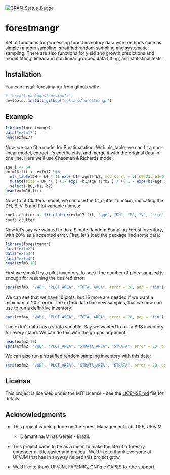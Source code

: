 
<!-- README.md is generated from README.Rmd. Please edit that file -->

[![CRAN\_Status\_Badge](https://www.r-pkg.org/badges/version/forestmangr)](https://cran.r-project.org/package=forestmangr)

# forestmangr

Set of functions for processing forest inventory data with methods such
as simple random sampling, stratified random sampling and systematic
sampling. There are also functions for yield and growth predictions and
model fitting, linear and non linear grouped data fitting, and
statistical tests.

## Installation

You can install forestmangr from github with:

``` r
# install.packages("devtools")
devtools::install_github("sollano/forestmangr")
```

## Example

``` r
library(forestmangr)
data("exfm17")
head(exfm17)
```

Now, we can fit a model for S estimatation. With nls\_table, we can fit
a non-linear model, extract it’s coefficients, and merge it with the
original data in one line. Here we’ll use Chapman & Richards model:

``` r
age_i <- 64
exfm16_fit <- exfm17 %>%
  nls_table(DH ~ b0 * (1-exp(-b1* age))^b2, mod_start = c( b0=23, b1=0.03, b2 = 1.3), output="merge") %>% 
  mutate(site = DH *( ( (1- exp( -b1/age ))^b2 ) / (( 1 - exp(-b1/age_i))^b2 ))) %>% 
  select(-b0,-b1,-b2)
head(exfm16_fit)
```

Now, to fit Clutter’s model, we can use the fit\_clutter function,
indicating the DH, B, V, S and Plot variable
names:

``` r
coefs_clutter <- fit_clutter(exfm17_fit, "age", "DH", "B", "V", "site", "plot")
coefs_clutter
```

Now let’s say we wanted to do a Simple Random Sampling Forest Inventory,
with 20% as a accepted error. First, let’s load the package and some
data:

``` r
library(forestmangr)
data("exfm2")
data("exfm3")
data("exfm4")
head(exfm3,10)
```

First we should try a pilot inventory, to see if the number of plots
sampled is enough for reaching the desired error:

``` r
sprs(exfm3, "VWB", "PLOT_AREA", "TOTAL_AREA", error = 20, pop = "fin")
```

We can see that we have 10 plots, but 15 more are needed if we want a
minimum of 20% error. The exfm4 data has new samples, that we now can
use to run a definitive inventory:

``` r
sprs(exfm4, "VWB", "PLOT_AREA", "TOTAL_AREA", error = 20, pop = "fin")
```

The exfm2 data has a strata variable. Say we wanted to run a SRS
inventory for every stand. We can do this with the grupos argument:

``` r
head(exfm2,10)
sprs(exfm2, "VWB", "PLOT_AREA", "STRATA_AREA", "STRATA", error = 20, pop = "fin")
```

We can also run a stratified random sampling inventory with this
data:

``` r
strs(exfm2, "VWB", "PLOT_AREA", "STRATA_AREA", "STRATA", error = 20, pop = "fin")
```

## License

This project is licensed under the MIT License - see the
[LICENSE.md](LICENSE.md) file for details

## Acknowledgments

  - This project is being done on the Forest Management Lab, DEF, UFVJM
    - Diamantina/Minas Gerais - Brazil.

  - This project came to be as a mean to make the life of a forestry
    engeneer a little easier and pratical. We’d like to thank everyone
    at UFVJM that has in anyway helped this project grow.

  - We’d like to thank UFVJM, FAPEMIG, CNPq e CAPES fo rthe support.
